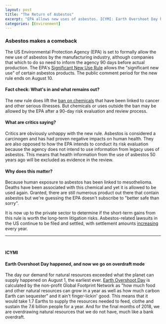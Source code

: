 ```yaml
---
layout: post
title: "The Return of Asbestos"
excerpt: "EPA allows new uses of asbestos. ICYMI: Earth Overshoot Day happened."
categories: [Environment]
---
```


### Asbestos makes a comeback

The US Environmental Protection Agency (EPA) is set to formally allow the new use of asbestos by the manufacturing industry, although companies that which to do so need to inform the agency 90 days before actual production. The EPA's <a href="https://www.epa.gov/reviewing-new-chemicals-under-toxic-substances-control-act-tsca/actions-under-tsca-section-5#SNURs" target="_blank">Significant New Use Rule</a> allows the "significant new use" of certain asbestos products. The public comment period for the new rule ends on August 10.

#### Fact check: What's in and what remains out?

The new rule does lift the <a href="https://www.epa.gov/asbestos/us-federal-bans-asbestos" target="_blank">ban on chemicals</a> that have been linked to cancer and other serious illnesses. But chemicals or uses outside the ban may be allowed by the EPA after a 90-day risk evaluation and review process.

#### What are critics saying?

Critics are obviously unhappy with the new rule. Asbestos is considered a carcinogen and has had proven negative impacts on human health. They are also opposed to how the EPA intends to conduct its risk evaluation because the agency does not intend to use information from legacy uses of asbestos. This means that health information from the use of asbestos 50 years ago will be excluded as evidence in the review.

#### Why does this matter?

Because human exposure to asbestos has been linked to mesothelioma. Deaths have been associated with this chemical and yet it is allowed to be used again. Granted, there are still numerous product out there that contain asbestos but we're guessing the EPA doesn't subscribe to "better safe than sorry".

It is now up to the private sector to determine if the short-term gains from this rule is worth the long-term litigation risks. Asbestos-related lawsuits in the US continue to be filed and settled, with settlement amounts <a href="https://www.reuters.com/article/us-usa-asbestos-lawsuits-idUSBRE84A0J920120511" target="_blank">increasing</a> every year.

* * *
<br />

**ICYMI**

#### Earth Overshoot Day happened, and now we go on overdraft mode

The day our demand for natural resources exceeded what the planet can supply happened on August 1, the earliest ever. <a href="https://www.businessinsider.com/what-is-earth-overshoot-day-2018-why-earlier-than-ever-2018-7" target="_blank">Earth Overshoot Day</a> is calculated by the non-profit Global Footprint Network as "how much food and other natural resources can grow in a year as well as how much carbon Earth can sequester" and it ain't finger-lickin' good. This means that it would take 1.7 Earths to supply the resources needed to feed, clothe and sustain the 7.6 billion people for a year. And for the final months of 2018, we are overdrawing natural resources that we do not have, much like a bank overdraft.
